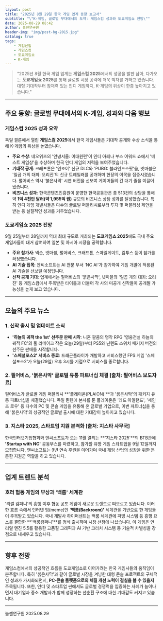 ```yaml
---
layout: post
title: "2025년 8월 29일 한국 게임 업계 동향 보고서"
subtitle: "\"K-게임, 글로벌 무대에서의 도약: 게임스컴 성과와 도쿄게임쇼 전망\""
date: 2025-08-29 08:42
author: 놀젠연구원
header-img: "img/post-bg-2015.jpg"
catalog: true
tags:
    - 게임산업
    - 게임스컴
    - 도쿄게임쇼
    - K-게임
---
```


> "2025년 8월 한국 게임 업계는 **게임스컴 2025**에서의 성공을 발판 삼아, 다가오는 **도쿄게임쇼 2025**를 통해 글로벌 시장 공략에 더욱 박차를 가하고 있습니다. 대형 기대작부터 잠재력 있는 인디 게임까지, K-게임의 위상이 한층 높아지고 있습니다."

---

## 주요 동향: 글로벌 무대에서의 K-게임, 성과와 다음 행보

### 게임스컴 2025 성과 요약

독일 쾰른에서 열린 **게임스컴 2025**에서 한국 게임사들은 기대작 공개와 수상 소식을 통해 K-게임의 위상을 높였습니다.

* **주요 수상**: 네오위즈의 '안녕서울: 이태원편'이 인디 아레나 부스 어워드 쇼에서 '베스트 게임상'을 수상하며 한국 인디 게임의 저력을 보여주었습니다.
* **기대작 공개**: 크래프톤은 '인조이' 신규 DLC와 'PUBG: 블라인드스팟'을, 넷마블은 '일곱 개의 대죄: 오리진'의 신규 트레일러를 공개하며 현장의 이목을 집중시켰습니다. 펄어비스 역시 '붉은사막' 시연 버전을 선보여 게이머들의 긴 대기 줄을 이끌어냈습니다.
* **비즈니스 성과**: 한국콘텐츠진흥원이 운영한 한국공동관은 총 513건의 상담을 통해 약 **1억 4천만 달러(약 1,955억 원)** 규모의 비즈니스 상담 성과를 달성했습니다. 특히 인디 게임 개발사들은 다수의 글로벌 퍼블리셔로부터 투자 및 퍼블리싱 제안을 받는 등 실질적인 성과를 거두었습니다.

### 도쿄게임쇼 2025 전망

9월 25일부터 28일까지 역대 최대 규모로 개최되는 **도쿄게임쇼 2025**에도 국내 주요 게임사들이 대거 참여하여 일본 및 아시아 시장을 공략합니다.

* **주요 참가사**: 넥슨, 넷마블, 펄어비스, 크래프톤, 스마일게이트, 컴투스 등이 참가를 확정했습니다.
* **AI 기술 접목**: 엔씨소프트는 AI 전문 부서 'NC AI'가 참가하여 게임 개발에 적용된 AI 기술을 선보일 예정입니다.
* **신작 공개 기대**: 업계에서는 펄어비스의 '붉은사막', 넷마블의 '일곱 개의 대죄: 오리진' 등 게임스컴에서 주목받은 타이틀과 더불어 각 사의 미공개 신작들이 공개될 가능성을 높게 보고 있습니다.

---

## 오늘의 주요 뉴스

### 1. 신작 출시 및 업데이트 소식

* **'하늘의 궤적 the 1st' 선주문 판매 시작**: 니혼 팔콤의 명작 RPG '영웅전설 하늘의 궤적 FC'의 풀 리메이크 작은 오늘(29일)부터 PS5와 닌텐도 스위치 패키지 버전의 선주문 판매를 시작합니다.
* **'스페셜포스2' 서비스 종료**: 드래곤플라이가 개발하고 서비스했던 FPS 게임 '스페셜포스2'가 오늘(29일) 오후 3시를 기점으로 서비스를 종료합니다.

### 2. 펄어비스, '붉은사막' 글로벌 유통 파트너십 체결 [출처: 펄어비스 보도자료]

펄어비스가 글로벌 게임 퍼블리셔 **'플레이온(PLAION)'**과 '붉은사막'의 패키지 유통 파트너십을 체결했습니다. 독일 뮌헨에 본사를 둔 플레이온은 '데드 아일랜드', '세인츠 로우' 등 다수의 PC 및 콘솔 게임을 유통해 온 글로벌 기업으로, 이번 파트너십을 통해 '붉은사막'의 성공적인 글로벌 출시에 대한 기대감이 높아지고 있습니다.

### 3. 지스타 2025, 스타트업 지원 본격화 [출처: 지스타 사무국]

한국인터넷기업협회와 엔씨소프트가 오는 11월 열리는 **'지스타 2025'**의 BTB관에 **'Startup with NC'** 공동부스를 마련하고, 참가할 유망 게임 스타트업을 9월 12일까지 모집합니다. 엔씨소프트는 9년 연속 후원을 이어가며 국내 게임 산업의 성장을 위한 든든한 지원군 역할을 하고 있습니다.

---

## 업계 트렌드 분석

### 호러 협동 게임의 부상과 '백룸' 세계관

'리썰 컴퍼니'의 흥행 이후 협동 공포 게임이 새로운 트렌드로 떠오르고 있습니다. 이러한 흐름 속에서 인터넷 밈(meme)인 **'백룸(Backroom)'** 세계관을 기반으로 한 게임들이 주목받고 있습니다. 국내 개발사 하이퍼센트는 백룸 세계관에 파밍 시스템 등 흥행 요소를 결합한 **'백룸컴퍼니'**를 정식 출시하며 시장 선점에 나섰습니다. 이 게임은 언리얼 엔진 5.5를 활용한 고품질 그래픽과 AI 기반 크리처 시스템 등 기술적 차별성을 강점으로 내세우고 있습니다.

---

## 향후 전망

게임스컴에서의 성공적인 흐름을 도쿄게임쇼로 이어가려는 한국 게임사들의 움직임이 분주합니다. 특히 '붉은사막'과 같이 글로벌 시장을 겨냥한 대형 콘솔 프로젝트의 구체적인 성과가 가시화되면서, **PC·콘솔 플랫폼으로의 체질 개선 노력이 결실을 볼 수 있을지** 주목됩니다. 또한, 인디 및 스타트업 씬에서도 글로벌 경쟁력을 입증하는 사례가 늘어나면서 대기업과 중소 개발사가 함께 성장하는 선순환 구조에 대한 기대감도 커지고 있습니다.

---
놀젠연구원 2025.08.29